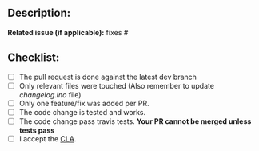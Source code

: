## Description:

**Related issue (if applicable):** fixes #<Sonoff-Tasmota issue number goes here>

## Checklist:
  - [ ] The pull request is done against the latest dev branch
  - [ ] Only relevant files were touched (Also remember to update _changelog.ino_ file)
  - [ ] Only one feature/fix was added per PR.
  - [ ] The code change is tested and works.
  - [ ] The code change pass travis tests. **Your PR cannot be merged unless tests pass**
  - [ ] I accept the [CLA](https://github.com/arendst/Sonoff-Tasmota/blob/development/CONTRIBUTING.md#contributor-license-agreement-cla).
